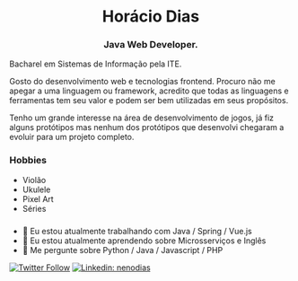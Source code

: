 <h1 align="center">Horácio Dias</h1>
<h3 align="center">Java Web Developer.</h3>

Bacharel em Sistemas de Informação pela ITE.

Gosto do desenvolvimento web e tecnologias frontend. Procuro não me apegar a uma linguagem ou framework, acredito que todas as linguagens e ferramentas tem seu valor e podem ser bem utilizadas em seus propósitos.

Tenho um grande interesse na área de desenvolvimento de jogos, já fiz alguns protótipos mas nenhum dos protótipos que desenvolvi chegaram a evoluir para um projeto completo.

### Hobbies
- Violão
- Ukulele
- Pixel Art
- Séries

### 

- 🔭 Eu estou atualmente trabalhando com Java / Spring / Vue.js
- 🌱 Eu estou atualmente aprendendo sobre Microsserviços e Inglês
- 💬 Me pergunte sobre Python / Java / Javascript / PHP

[![Twitter Follow](https://img.shields.io/twitter/follow/nenodias?style=social)](https://twitter.com/nenodias)
[![Linkedin: nenodias](https://img.shields.io/badge/-Linkedin-blue?style=flat-square&logo=Linkedin&logoColor=white&link=https://www.linkedin.com/in/nenodias/)](https://www.linkedin.com/in/nenodias/)
<!--
**nenodias/nenodias** is a ✨ _special_ ✨ repository because its `README.md` (this file) appears on your GitHub profile.

Here are some ideas to get you started:

- 🔭 I’m currently working on ...
- 🌱 I’m currently learning ...
- 👯 I’m looking to collaborate on ...
- 🤔 I’m looking for help with ...
- 💬 Ask me about ...
- 📫 How to reach me: ...
- 😄 Pronouns: ...
- ⚡ Fun fact: ...
-->
